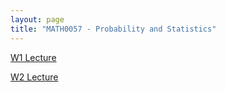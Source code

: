 ```yaml
---
layout: page
title: "MATH0057 - Probability and Statistics"
---
```

<a href="/57/W1">W1 Lecture</a>

<a href="/57/W2">W2 Lecture</a>
